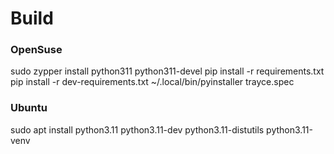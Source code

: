 # Build

### OpenSuse
sudo zypper install python311 python311-devel
pip install -r requirements.txt
pip install -r dev-requirements.txt
~/.local/bin/pyinstaller trayce.spec

### Ubuntu
sudo apt install python3.11 python3.11-dev python3.11-distutils python3.11-venv
